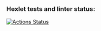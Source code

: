 ### Hexlet tests and linter status:
[![Actions Status](https://github.com/Alexsey-VR/php-project-45/actions/workflows/hexlet-check.yml/badge.svg)](https://github.com/Alexsey-VR/php-project-45/actions)